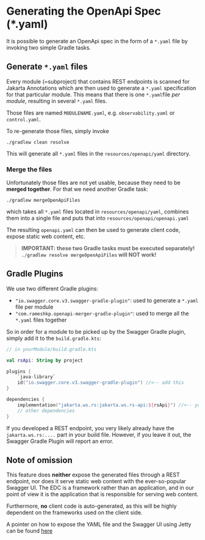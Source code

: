 # Generating the OpenApi Spec (*.yaml)

It is possible to generate an OpenApi spec in the form of a `*.yaml` file by invoking two simple Gradle
tasks.


## Generate `*.yaml` files

Every module (=subproject) that contains REST endpoints is scanned for Jakarta Annotations which are then
used to generate a `*.yaml` specification for that particular module. 
This means that there is one `*.yaml`file _per module_, resulting in several `*.yaml` files.

Those files are named `MODULENAME.yaml`, e.g. `observability.yaml` or `control.yaml`. 

To re-generate those files, simply invoke 
```shell
./gradlew clean resolve
```
This will generate all `*.yaml` files in the `resources/openapi/yaml` directory.

### Merge the files
Unfortunately those files are not yet usable, because they need to be **merged together**. For that we need
another Gradle task:

```shell
./gradlew mergeOpenApiFiles
```
which takes all `*.yaml` files located in `resources/openapi/yaml`, combines them into a single
file and puts that into `resources/openapi/openapi.yaml`


The resulting `openapi.yaml` can then be used to generate client code, expose static web content,
etc.

> **IMPORTANT: these two Gradle tasks must be executed separately! `./gradlew resolve mergeOpenApiFiles` will NOT work!**

## Gradle Plugins

We use two different Gradle plugins:
- `"io.swagger.core.v3.swagger-gradle-plugin"`: used to generate a `*.yaml` file per module
- `"com.rameshkp.openapi-merger-gradle-plugin"`: used to merge all the `*.yaml` files together

So in order for a module to be picked up by the Swagger Gradle plugin, simply add it to the `build.gradle.kts`:

```kotlin
// in yourModule/build.gradle.kts

val rsApi: String by project

plugins {
    `java-library`
    id("io.swagger.core.v3.swagger-gradle-plugin") //<-- add this
}

dependencies {
    implementation("jakarta.ws.rs:jakarta.ws.rs-api:${rsApi}") //<-- you'll probably already have this
    // other dependencies
}
```

If you developed a REST endpoint, you very likely already have the `jakarta.ws.rs:....` part in your build file.
However, if you leave it out, the Swagger Gradle Plugin will report an error.

## Note of omission

This feature does **neither** expose the generated files through a REST endpoint, nor does it serve static
web content with the ever-so-popular Swagger UI.
The EDC is a framework rather than an application, and in our point of view it is the application that is 
responsible for serving web content.

Furthermore, **no** client code is auto-generated, as this will be highly dependent on the frameworks used 
on the client side. 

A pointer on how to expose the YAML file and the Swagger UI using Jetty can be found [here](https://anirtek.github.io/java/jetty/swagger/openapi/2021/06/12/Hooking-up-OpenAPI-with-Jetty.html)
